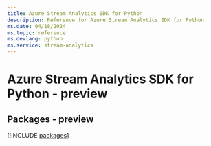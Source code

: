 ```yaml
---
title: Azure Stream Analytics SDK for Python
description: Reference for Azure Stream Analytics SDK for Python
ms.date: 04/18/2024
ms.topic: reference
ms.devlang: python
ms.service: stream-analytics
---
```

# Azure Stream Analytics SDK for Python - preview
## Packages - preview
[!INCLUDE [packages](stream-analytics-index.md)]